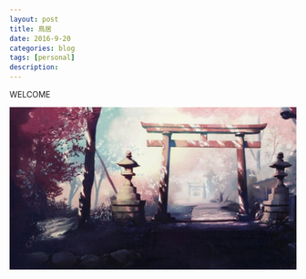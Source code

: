 ```yaml
---
layout: post
title: 鳥居
date: 2016-9-20
categories: blog
tags: [personal]
description: 
---
```


WELCOME

<center>
    <p><img src="\img\welcome.jpg" align="center"></p>
</center>











